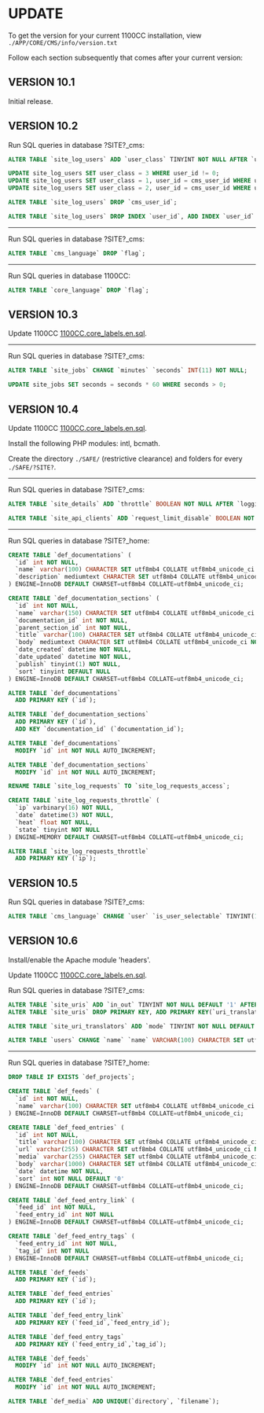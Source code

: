 # UPDATE

To get the version for your current 1100CC installation, view `./APP/CORE/CMS/info/version.txt`

Follow each section subsequently that comes after your current version:

## VERSION 10.1

Initial release.

## VERSION 10.2

Run SQL queries in database ?SITE?_cms:

```sql
ALTER TABLE `site_log_users` ADD `user_class` TINYINT NOT NULL AFTER `user_id`;

UPDATE site_log_users SET user_class = 3 WHERE user_id != 0;
UPDATE site_log_users SET user_class = 1, user_id = cms_user_id WHERE user_id = 0 AND cms_user_id >= 1000;
UPDATE site_log_users SET user_class = 2, user_id = cms_user_id WHERE user_id = 0 AND cms_user_id > 0 AND cms_user_id < 1000;

ALTER TABLE `site_log_users` DROP `cms_user_id`;

ALTER TABLE `site_log_users` DROP INDEX `user_id`, ADD INDEX `user_id` (`user_id`, `user_class`) USING BTREE;
```

---

Run SQL queries in database ?SITE?_cms:

```sql
ALTER TABLE `cms_language` DROP `flag`;
```

---

Run SQL queries in database 1100CC:

```sql
ALTER TABLE `core_language` DROP `flag`;
```

## VERSION 10.3

Update 1100CC [1100CC.core_labels.en.sql](/setup/1100CC.core_labels.en.sql).

---

Run SQL queries in database ?SITE?_cms:

```sql
ALTER TABLE `site_jobs` CHANGE `minutes` `seconds` INT(11) NOT NULL;

UPDATE site_jobs SET seconds = seconds * 60 WHERE seconds > 0;
```

## VERSION 10.4

Update 1100CC [1100CC.core_labels.en.sql](/setup/1100CC.core_labels.en.sql).

Install the following PHP modules: intl, bcmath.

Create the directory `./SAFE/` (restrictive clearance) and folders for every `./SAFE/?SITE?`.

---

Run SQL queries in database ?SITE?_cms:

```sql
ALTER TABLE `site_details` ADD `throttle` BOOLEAN NOT NULL AFTER `logging`;

ALTER TABLE `site_api_clients` ADD `request_limit_disable` BOOLEAN NOT NULL AFTER `name`;
```

---

Run SQL queries in database ?SITE?_home:

```sql
CREATE TABLE `def_documentations` (
  `id` int NOT NULL,
  `name` varchar(100) CHARACTER SET utf8mb4 COLLATE utf8mb4_unicode_ci NOT NULL,
  `description` mediumtext CHARACTER SET utf8mb4 COLLATE utf8mb4_unicode_ci NOT NULL
) ENGINE=InnoDB DEFAULT CHARSET=utf8mb4 COLLATE=utf8mb4_unicode_ci;

CREATE TABLE `def_documentation_sections` (
  `id` int NOT NULL,
  `name` varchar(150) CHARACTER SET utf8mb4 COLLATE utf8mb4_unicode_ci NOT NULL,
  `documentation_id` int NOT NULL,
  `parent_section_id` int NOT NULL,
  `title` varchar(100) CHARACTER SET utf8mb4 COLLATE utf8mb4_unicode_ci NOT NULL,
  `body` mediumtext CHARACTER SET utf8mb4 COLLATE utf8mb4_unicode_ci NOT NULL,
  `date_created` datetime NOT NULL,
  `date_updated` datetime NOT NULL,
  `publish` tinyint(1) NOT NULL,
  `sort` tinyint DEFAULT NULL
) ENGINE=InnoDB DEFAULT CHARSET=utf8mb4 COLLATE=utf8mb4_unicode_ci;

ALTER TABLE `def_documentations`
  ADD PRIMARY KEY (`id`);

ALTER TABLE `def_documentation_sections`
  ADD PRIMARY KEY (`id`),
  ADD KEY `documentation_id` (`documentation_id`);

ALTER TABLE `def_documentations`
  MODIFY `id` int NOT NULL AUTO_INCREMENT;

ALTER TABLE `def_documentation_sections`
  MODIFY `id` int NOT NULL AUTO_INCREMENT;

RENAME TABLE `site_log_requests` TO `site_log_requests_access`;

CREATE TABLE `site_log_requests_throttle` (
  `ip` varbinary(16) NOT NULL,
  `date` datetime(3) NOT NULL,
  `heat` float NOT NULL,
  `state` tinyint NOT NULL
) ENGINE=MEMORY DEFAULT CHARSET=utf8mb4 COLLATE=utf8mb4_unicode_ci;

ALTER TABLE `site_log_requests_throttle`
  ADD PRIMARY KEY (`ip`);
```

## VERSION 10.5

Run SQL queries in database ?SITE?_cms:

```sql
ALTER TABLE `cms_language` CHANGE `user` `is_user_selectable` TINYINT(1) NOT NULL;
```

## VERSION 10.6

Install/enable the Apache module 'headers'.

Update 1100CC [1100CC.core_labels.en.sql](/setup/1100CC.core_labels.en.sql).

Run SQL queries in database ?SITE?_cms:

```sql
ALTER TABLE `site_uris` ADD `in_out` TINYINT NOT NULL DEFAULT '1' AFTER `uri_translator_id`; 
ALTER TABLE `site_uris` DROP PRIMARY KEY, ADD PRIMARY KEY(`uri_translator_id`, `in_out`, `identifier`);

ALTER TABLE `site_uri_translators` ADD `mode` TINYINT NOT NULL DEFAULT '1' AFTER `name`;

ALTER TABLE `users` CHANGE `name` `name` VARCHAR(100) CHARACTER SET utf8mb4 COLLATE utf8mb4_unicode_ci NOT NULL, CHANGE `uname` `uname` VARCHAR(100) CHARACTER SET utf8mb4 COLLATE utf8mb4_unicode_ci NOT NULL;
```

---

Run SQL queries in database ?SITE?_home:

```sql
DROP TABLE IF EXISTS `def_projects`;

CREATE TABLE `def_feeds` (
  `id` int NOT NULL,
  `name` varchar(100) CHARACTER SET utf8mb4 COLLATE utf8mb4_unicode_ci NOT NULL
) ENGINE=InnoDB DEFAULT CHARSET=utf8mb4 COLLATE=utf8mb4_unicode_ci;

CREATE TABLE `def_feed_entries` (
  `id` int NOT NULL,
  `title` varchar(100) CHARACTER SET utf8mb4 COLLATE utf8mb4_unicode_ci NOT NULL,
  `url` varchar(255) CHARACTER SET utf8mb4 COLLATE utf8mb4_unicode_ci NOT NULL,
  `media` varchar(255) CHARACTER SET utf8mb4 COLLATE utf8mb4_unicode_ci NOT NULL,
  `body` varchar(1000) CHARACTER SET utf8mb4 COLLATE utf8mb4_unicode_ci NOT NULL,
  `date` datetime NOT NULL,
  `sort` int NOT NULL DEFAULT '0'
) ENGINE=InnoDB DEFAULT CHARSET=utf8mb4 COLLATE=utf8mb4_unicode_ci;

CREATE TABLE `def_feed_entry_link` (
  `feed_id` int NOT NULL,
  `feed_entry_id` int NOT NULL
) ENGINE=InnoDB DEFAULT CHARSET=utf8mb4 COLLATE=utf8mb4_unicode_ci;

CREATE TABLE `def_feed_entry_tags` (
  `feed_entry_id` int NOT NULL,
  `tag_id` int NOT NULL
) ENGINE=InnoDB DEFAULT CHARSET=utf8mb4 COLLATE=utf8mb4_unicode_ci;

ALTER TABLE `def_feeds`
  ADD PRIMARY KEY (`id`);

ALTER TABLE `def_feed_entries`
  ADD PRIMARY KEY (`id`);

ALTER TABLE `def_feed_entry_link`
  ADD PRIMARY KEY (`feed_id`,`feed_entry_id`);

ALTER TABLE `def_feed_entry_tags`
  ADD PRIMARY KEY (`feed_entry_id`,`tag_id`);

ALTER TABLE `def_feeds`
  MODIFY `id` int NOT NULL AUTO_INCREMENT;

ALTER TABLE `def_feed_entries`
  MODIFY `id` int NOT NULL AUTO_INCREMENT;

ALTER TABLE `def_media` ADD UNIQUE(`directory`, `filename`); 
```
